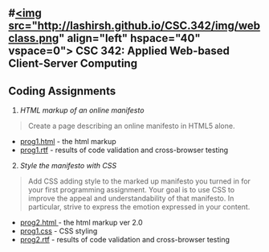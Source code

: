 #<a href="http://webclass.csc.ncsu.edu/"><img src="http://lashirsh.github.io/CSC.342/img/webclass.png" align="left" hspace="40" vspace=0"></a>  CSC 342: Applied Web-based Client-Server Computing 
---------
## Coding Assignments

1. *HTML markup of an online manifesto* 
 >Create a page describing an online manifesto in HTML5 alone.
 - <a href="prog1.html">prog1.html</a> - the html markup
 - <a href="prog1.rtf">prog1.rtf</a> - results of code validation and cross-browser testing


2. *Style the manifesto with CSS*
 >Add CSS adding style to the marked up manifesto you turned in for your first programming assignment. 
 >Your goal is to use CSS to improve the appeal and understandability of that manifesto. In particular, strive to express the emotion expressed in your content.
 - <a href="prog2.html">prog2.html </a> - the html markup ver 2.0
 - <a href="prog2.css">prog1.css</a> - CSS styling
 - <a href="prog2.rtf">prog2.rtf</a> - results of code validation and cross-browser testing 
